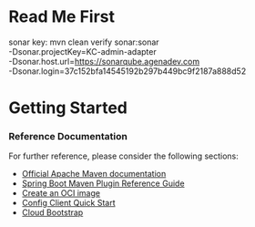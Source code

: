 # Read Me First
sonar key:
mvn clean verify sonar:sonar \
-Dsonar.projectKey=KC-admin-adapter \
-Dsonar.host.url=https://sonarqube.agenadev.com \
-Dsonar.login=37c152bfa14545192b297b449bc9f2187a888d52
# Getting Started

### Reference Documentation
For further reference, please consider the following sections:

* [Official Apache Maven documentation](https://maven.apache.org/guides/index.html)
* [Spring Boot Maven Plugin Reference Guide](https://docs.spring.io/spring-boot/docs/2.6.3/maven-plugin/reference/html/)
* [Create an OCI image](https://docs.spring.io/spring-boot/docs/2.6.3/maven-plugin/reference/html/#build-image)
* [Config Client Quick Start](https://docs.spring.io/spring-cloud-config/docs/current/reference/html/#_client_side_usage)
* [Cloud Bootstrap](https://spring.io/projects/spring-cloud-commons)

